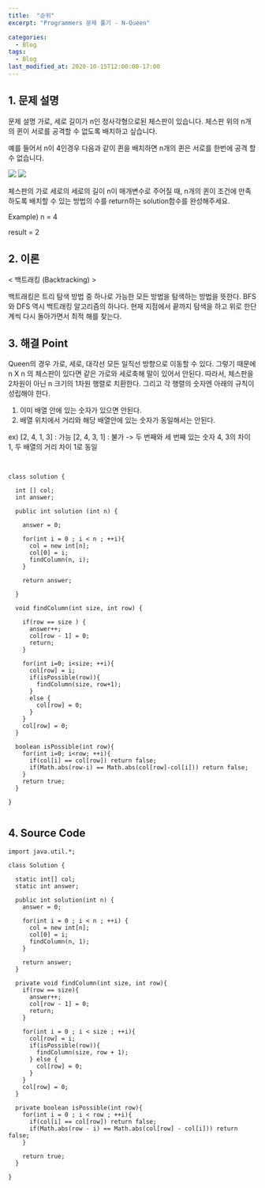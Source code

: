 ```yaml
---
title:  "순위"
excerpt: "Programmers 문제 풀기 - N-Queen"

categories:
  - Blog
tags:
  - Blog
last_modified_at: 2020-10-15T12:00:00-17:00
---
```


## 1. 문제 설명

문제 설명
가로, 세로 길이가 n인 정사각형으로된 체스판이 있습니다. 체스판 위의 n개의 퀸이 서로를 공격할 수 없도록 배치하고 싶습니다.

예를 들어서 n이 4인경우 다음과 같이 퀸을 배치하면 n개의 퀸은 서로를 한번에 공격 할 수 없습니다.

![](https://i.imgur.com/lt2zdK6.png)
![](https://i.imgur.com/5c5EUrq.png)


체스판의 가로 세로의 세로의 길이 n이 매개변수로 주어질 때, n개의 퀸이 조건에 만족 하도록 배치할 수 있는 방법의 수를 return하는 solution함수를 완성해주세요.


Example)
n = 4

result = 2


## 2. 이론


< 백트래킹 (Backtracking) >

  백트래킹은 트리 탐색 방법 중 하나로 가능한 모든 방법을 탐색하는 방법을 뜻한다. BFS와 DFS 역시 백트래킹 알고리즘의 하나다. 현재 지점에서 끝까지 탐색을 하고 위로 한단계씩 다시 돌아가면서 최적 해를 찾는다.

## 3. 해결 Point

  Queen의 경우 가로, 세로, 대각선 모든 일직선 방향으로 이동할 수 있다. 그렇기 때문에 n X n 의 체스판이 있다면 같은 가로와 세로축해 말이 있어서 안된다. 따라서, 체스판을 2차원이 아닌 n 크기의 1차원 행렬로 치환한다. 그리고 각 행렬의 숫자엔 아래의 규칙이 성립해야 한다.

1. 이미 배열 안에 있는 숫자가 있으면 안된다.
2. 배열 위치에서 거리와 해당 배열안에 있는 숫자가 동일해서는 안된다.

ex)
[2, 4, 1, 3] : 가능
[2, 4, 3, 1] : 불가
-> 두 번째와 세 번째 있는 숫자 4, 3의 차이 1, 두 배열의 거리 차이 1로 동일
   

## <pseudo code>

```

class solution {

  int [] col;
  int answer;

  public int solution (int n) {
    
    answer = 0;

    for(int i = 0 ; i < n ; ++i){
      col = new int[n];
      col[0] = i;
      findColumn(n, i);
    }

    return answer;

  }

  void findColumn(int size, int row) {

    if(row == size ) {
      answer++;
      col[row - 1] = 0;
      return;
    }

    for(int i=0; i<size; ++i){
      col[row] = i;
      if(isPossible(row)){
        findColumn(size, row+1);
      }
      else {
        col[row] = 0;
      }
    }
    col[row] = 0;
  }  

  boolean isPossible(int row){
    for(int i=0; i<row; ++i){
      if(col[i] == col[row]) return false;
      if(Math.abs(row-i) == Math.abs(col[row]-col[i])) return false;
    }
    return true;
  }

}


```

## 4. Source Code

```
import java.util.*;

class Solution {

  static int[] col;
  static int answer;

  public int solution(int n) {
    answer = 0;

    for(int i = 0 ; i < n ; ++i) {
      col = new int[n];
      col[0] = i;
      findColumn(n, 1);
    }

    return answer;
  }

  private void findColumn(int size, int row){
    if(row == size){
      answer++;
      col[row - 1] = 0;
      return;
    }

    for(int i = 0 ; i < size ; ++i){
      col[row] = i;
      if(isPossible(row)){
        findColumn(size, row + 1);
      } else {
        col[row] = 0;
      }
    }
    col[row] = 0;
  }

  private boolean isPossible(int row){
    for(int i = 0 ; i < row ; ++i){
      if(col[i] == col[row]) return false;
      if(Math.abs(row - i) == Math.abs(col[row] - col[i])) return false;
    }

    return true;
  }

}



```